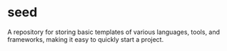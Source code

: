 # seed
A repository for storing basic templates of various languages, tools, and frameworks, making it easy to quickly start a project.